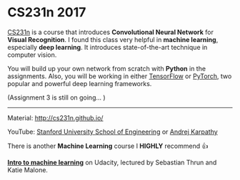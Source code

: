 # CS231n 2017

[CS231n](http://cs231n.stanford.edu) is a course that introduces **Convolutional Neural Network** for **Visual Recognition**.
I found this class very helpful in **machine learning**, especially **deep learning**. It introduces state-of-the-art technique in computer vision.


You will build up your own network from scratch with **Python** in the assignments.
Also, you will be working in either [TensorFlow](https://www.tensorflow.org/) or [PyTorch](http://pytorch.org/), two popular and powerful deep learning frameworks.

(Assignment 3 is still on going... )

---
Material: http://cs231n.github.io/

YouTube: [Stanford University School of Engineering](https://www.youtube.com/watch?v=vT1JzLTH4G4&list=PL3FW7Lu3i5JvHM8ljYj-zLfQRF3EO8sYv) or [Andrej Karpathy](https://www.youtube.com/watch?v=NfnWJUyUJYU&list=PLkt2uSq6rBVctENoVBg1TpCC7OQi31AlC)


There is another **Machine Learning** course I **HIGHLY** recommend 👍 

**[Intro to machine learning](https://www.udacity.com/course/intro-to-machine-learning--ud120)** on Udacity, lectured by Sebastian Thrun and Katie Malone.





